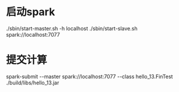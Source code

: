 启动spark
=========

./sbin/start-master.sh -h localhost
./sbin/start-slave.sh spark://localhost:7077

提交计算
=======

spark-submit --master spark://localhost:7077 --class hello_13.FinTest ./build/libs/hello_13.jar